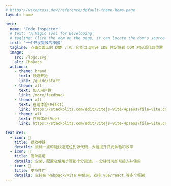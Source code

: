 ```yaml
---
# https://vitepress.dev/reference/default-theme-home-page
layout: home

hero:
  name: 'Code Inspector'
  # text: 'A Magic Tool for Developing'
  # tagline: Click the dom on the page, it can locate the dom's source code in the IDE
  text: '一个开发提效的神器'
  tagline: 点击页面上的 DOM 元素，它能自动打开 IDE 并定位到 DOM 对应源代码位置
  image:
    src: /logo.svg
    alt: ChoDocs
  actions:
    - theme: brand
      text: 快速开始
      link: /guide/start
    - theme: alt
      text: 加入用户群
      link: /more/feedback
    - theme: alt
      text: 在线体验(React)
      link: https://stackblitz.com/edit/vitejs-vite-4pseos?file=vite.config.ts
    - theme: alt
      text: 在线体验(Vue)
      link: https://stackblitz.com/edit/vitejs-vite-4pseos?file=vite.config.ts

features:
  - icon: 🚀
    title: 提效神器
    details: 鼠标一点即能快速定位到源代码，大幅提升开发体验和效率
  - icon: 📖
    title: 简单易用
    details: 安装、配置及使用步骤都十分简洁，一分钟时间即可接入并使用
  - icon: 🎨
    title: 支持性广
    details: 支持在 webpack/vite 中使用，支持 vue/react 等多个框架
---
```


